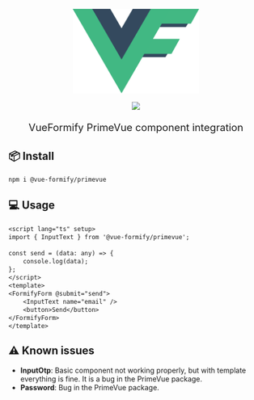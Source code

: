 <p align="center">
  <a href="https://vue-formify.matenagy.me/" target="_blank">
	<img src="https://raw.githubusercontent.com/mateenagy/vue-formify/main/logo.png"  width="250px"/> 
  </a>
  <div align="center">
  </div>
  <div align="center">
	<a href="https://primevue.org/" target="_blank">
		<img src="https://i2.wp.com/www.primefaces.org/wp-content/uploads/2019/12/primevue-logo.png?ssl=1"  width="100px"/>
	</a>
  </div>
</p>
<p align="center" style="font-size: 20px">VueFormify PrimeVue component integration</p>

## 📦 Install
```
npm i @vue-formify/primevue
```
## 💻 Usage
```vue
<script lang="ts" setup>
import { InputText } from '@vue-formify/primevue';

const send = (data: any) => {
	console.log(data);
};
</script>
<template>
<FormifyForm @submit="send">
	<InputText name="email" />
	<button>Send</button>
</FormifyForm>
</template>
```
## ⚠️ Known issues
- **InputOtp**: Basic component not working properly, but with template everything is fine. It is a bug	 in the PrimeVue package.
- **Password**: Bug in the PrimeVue package.
